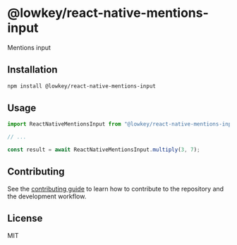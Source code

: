 # @lowkey/react-native-mentions-input

Mentions input

## Installation

```sh
npm install @lowkey/react-native-mentions-input
```

## Usage

```js
import ReactNativeMentionsInput from "@lowkey/react-native-mentions-input";

// ...

const result = await ReactNativeMentionsInput.multiply(3, 7);
```

## Contributing

See the [contributing guide](CONTRIBUTING.md) to learn how to contribute to the repository and the development workflow.

## License

MIT
